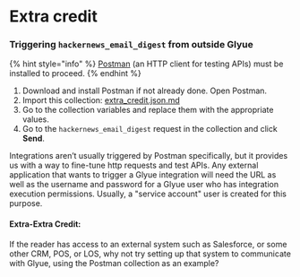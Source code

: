 # Extra credit

### Triggering `hackernews_email_digest` from outside Glyue <a href="#wrappingup-extracredit-triggeringhackernews_email_digestfromoutsideglyue" id="wrappingup-extracredit-triggeringhackernews_email_digestfromoutsideglyue"></a>

{% hint style="info" %}
[Postman](https://www.postman.com/) (an HTTP client for testing APIs) must be installed to proceed.&#x20;
{% endhint %}

1. Download and install Postman if not already done.  Open Postman.
2. Import this collection: [extra\_credit.json.md](extra\_credit.json.md "mention")
3. Go to the collection variables and replace them with the appropriate values.
4. Go to the `hackernews_email_digest` request in the collection and click **Send**.

Integrations aren’t usually triggered by Postman specifically, but it provides us with a way to fine-tune http requests and test APIs. Any external application that wants to trigger a Glyue integration will need the URL as well as the username and password for a Glyue user who has integration execution permissions.  Usually, a "service account" user is created for this purpose.

#### Extra-Extra Credit: <a href="#wrappingup-extra-extracredit" id="wrappingup-extra-extracredit"></a>

If the reader has access to an external system such as Salesforce, or some other CRM, POS, or LOS, why not try setting up that system to communicate with Glyue, using the Postman collection as an example?
